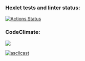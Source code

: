 ### Hexlet tests and linter status:
[![Actions Status](https://github.com/SarTolik/frontend-project-46/workflows/hexlet-check/badge.svg)](https://github.com/SarTolik/frontend-project-46/actions)

### CodeClimate:
<a href="https://codeclimate.com/github/SarTolik/frontend-project-46/maintainability"><img src="https://api.codeclimate.com/v1/badges/c53cde565bd2df71361d/maintainability" /></a>


[![asciicast](https://asciinema.org/a/M624TY9LkdVohrtPjTtmNkKax.svg)](https://asciinema.org/a/M624TY9LkdVohrtPjTtmNkKax)